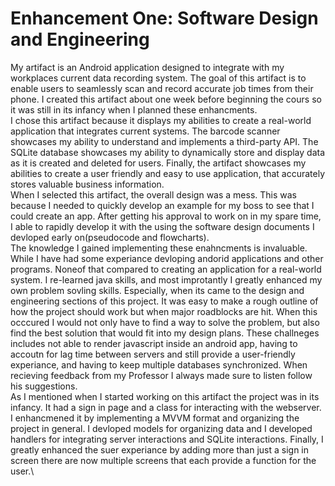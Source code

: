 # Enhancement One: Software Design and Engineering 

  My artifact is an Android application designed to integrate with my workplaces current data recording system. The goal of this artifact is to enable users to seamlessly scan and record accurate job times from their phone. I created this artifact about one week before beginning the cours so it was still in its infancy when I planned these enhancments.\
  I chose this artifact because it displays my abilities to create a real-world application that integrates current systems. The barcode scanner showcases my ability to understand and implements a third-party API. The SQLite database showcases my ability to dynamically store and display data as it is created and deleted for users. Finally, the artifact showcases my abilities to create a user friendly and easy to use application, that accurately stores valuable business information.\
  When I selected this artifact, the overall design was a mess. This was because I needed to quickly develop an example for my boss to see that I could create an app. After getting his approval to work on in my spare time, I able to rapidly develop it with the using the software design documents I devloped early on(pseudocode and flowcharts).\
  The knowledge I gained implementing these enahncments is invaluable. While I have had some experiance devloping andorid applications and other programs. Noneof that compared to creating an application for a real-world system. I re-learned java skills, and most improtantly I greatly enhanced my own problem sovling skills. Especially, when its came to the design and engineering sections of this project. It was easy to make a rough outline of how the project should work but when major roadblocks are hit. When this occcured I would not only have to find a way to solve the problem, but also find the best solution that would fit into my design plans. These challneges includes not able to render javascript inside an android app, having to accoutn for lag time between servers and still provide a user-friendly experiance, and having to keep multiple databases synchronized. When recieving feedback from my Professor I always made sure to listen follow his suggestions.\
 As I mentioned when I started working on this artifact the project was in its infancy. It had a sign in page and a class for interacting with the webserver. I enhancmened it by implementing a MVVM format and organizing the project in general. I devloped models for organizing data and I developed handlers for integrating server interactions and SQLite interactions. Finally, I greatly enhanced the suer experiance by adding more than just a sign in screen there are now multiple screens that each provide a function for the user.\


